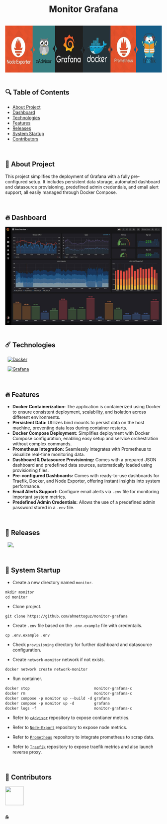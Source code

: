 <h1 id="top" align="center">Monitor Grafana</h1>

<br>

<div align="center">
    <img height=150 src="assets/banner/banner.png">
</div>

<br>

## 🔍 Table of Contents

- [About Project](#intro)
- [Dashboard](#dashboard)
- [Technologies](#technologies)
- [Features](#features)
- [Releases](#releases)
- [System Startup](#system-startup)
- [Contributors](#contributors)

<br/>

<h2 id="intro">📌 About Project</h2>

This project simplifies the deployment of Grafana with a fully pre-configured setup. It includes persistent data storage, automated dashboard and datasource provisioning, predefined admin credentials, and email alert support, all easily managed through Docker Compose.

<br/>

<h2 id="dashboard">🔥 Dashboard</h2>

<div align="center">
    <img width=800 src="assets/dashboard/dashboard.png">
</div>

<br/>

<h2 id="technologies">☄️ Technologies</h2>

&nbsp; [![Docker](https://img.shields.io/badge/docker-%230db7ed.svg?style=for-the-badge&logo=docker&logoColor=white)](https://www.docker.com)

&nbsp; [![Grafana](https://img.shields.io/badge/Grafana-F2F4F9?style=for-the-badge&logo=grafana&logoColor=orange&labelColor=F2F4F9)](https://grafana.com)

<br/>

<h2 id="features">🔥 Features</h2>

- **Docker Containerization:** The application is containerized using Docker to ensure consistent deployment, scalability, and isolation across different environments.
- **Persistent Data:** Utilizes bind mounts to persist data on the host machine, preventing data loss during container restarts.
- **Docker Compose Deployment:** Simplifies deployment with Docker Compose configuration, enabling easy setup and service orchestration without complex commands.
- **Prometheus Integration:** Seamlessly integrates with Prometheus to visualize real-time monitoring data.
- **Dashboard & Datasource Provisioning:** Comes with a prepared JSON dashboard and predefined data sources, automatically loaded using provisioning files.
- **Pre-configured Dashboards:** Comes with ready-to-use dashboards for Traefik, Docker, and Node Exporter, offering instant insights into system performance.
- **Email Alerts Support:** Configure email alerts via `.env` file for monitoring important system metrics.
- **Predefined Admin Credentials:** Allows the use of a predefined admin password stored in a `.env` file.

<br/>

<h2 id="releases">🚢 Releases</h2>

&nbsp; [![.](https://img.shields.io/badge/1.0.0-233838?style=flat&label=version&labelColor=111727&color=1181A1)](https://github.com/ahmettoguz/monitor-grafana/tree/v1.0.0)

<br/>

<h2 id="system-startup">🚀 System Startup</h2>

- Create a new directory named `monitor`.

```
mkdir monitor
cd monitor
```

- Clone project.

```
git clone https://github.com/ahmettoguz/monitor-grafana
```

- Create `.env` file based on the `.env.example` file with credentails.

```
cp .env.example .env
```

- Check `provisioning` directory for further dashboard and datasource configuration.

- Create `network-monitor` network if not exists.

```
docker network create network-monitor
```

- Run container.

```
docker stop                             monitor-grafana-c
docker rm                               monitor-grafana-c
docker compose -p monitor up --build -d grafana
docker compose -p monitor up -d         grafana
docker logs -f                          monitor-grafana-c
```

- Refer to [`cAdvisor`](https://github.com/ahmettoguz/monitor-cadvisor) repository to expose contianer metrics.

- Refer to [`Node-Export`](https://github.com/ahmettoguz/monitor-node-export) repository to expose node metrics.

- Refer to [`Prometheus`](https://github.com/ahmettoguz/monitor-prometheus) repository to integrate prometheus to scrap data.

- Refer to [`Traefik`](https://github.com/ahmettoguz/core-traefik) repository to expose traefik metrics and also launch reverse proxy.

<br/>

<h2 id="contributors">👥 Contributors</h2>

<a href="https://github.com/ahmettoguz" target="_blank"><img width=60 height=60 src="https://avatars.githubusercontent.com/u/101711642?v=4"></a>

### [🔝](#top)
